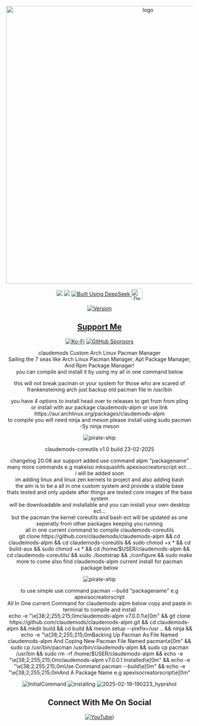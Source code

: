 <p align="center">
    <img width="750" src="https://i.postimg.cc/mg0GdzxN/claudemods-alpm-2-18-2025.png" alt="logo">
</p>

<div align="center">

  <a href="https://www.linux.org" target="_blank"><img src="https://img.shields.io/badge/OS-Linux-e06c75?style=for-the-badge&logo=linux" /></a>
	<a href="https://archlinux.org" target="_blank"><img src="https://img.shields.io/badge/DISTRO-Arch-56b6c2?style=for-the-badge&logo=arch-linux" /></a>
  </a>
  <a href="https://chat.deepseek.com/" target="_blank">
  <img src="https://img.shields.io/badge/Built_Using-DeepSeek-4D6BFE?style=for-the-badge&logo=deepseek&logoColor=4D6BFE" alt="Built Using DeepSeek">
  <img src="https://i.postimg.cc/ydBbyvRt/Deepseek.jpg" alt="DeepSeek Logo" style="height: 30px; vertical-align: middle;">
</a>

<div align="center">

[![Version](https://img.shields.io/github/v/release/claudemods/claudemods-alpm?color=FFD700&label=Latest%20Release&style=for-the-badge)](https://github.com/claudemods/claudemods-alpm/releases/tag/v7.0.0.0)


</div>


## [ Support Me ](https://www.paypal.com/paypalme/claudemods?country.x=GB&locale)


</div>
<div align="center">

[![Ko-Fi](https://img.shields.io/badge/Ko--fi-F16061?style=for-the-badge&label=claudemods&color=3399FF&Linux&logo=ko-fi&logoColor=white)](https://ko-fi.com/claudemods)
[![GitHub Sponsors](https://img.shields.io/badge/sponsor-30363D?style=for-the-badge&label=claudemods&color=A836FF&logo=GitHub-Sponsors&logoColor=#white)](https://github.com/sponsors/claudemods)</div>

<div align="center">
claudemods Custom Arch Linux Pacman Manager
	<div align="center">
Sailing the 7 seas like Arch Linux Pacman Manager, Apt Package Manager, And Rpm Package Manager!
		<div align="center">
you can compile and install it by using my all in one command below 

this will not break pacman or your system for those who are scared of frankensteining arch
just backup old pacman file in /usr/bin 
   
<div align="center">
you have 4 options to install head over to releases to get from from pling
<div align="center">	
or install with aur package claudemods-alpm or use link  https://aur.archlinux.org/packages/claudemods-alpm
<div align="center">
to compile you will need ninja and meson please install using sudo pacman -Sy ninja meson
</div>



<div align="center">
	
![pirate-ship](https://github.com/user-attachments/assets/7ae62fed-94b2-46e4-ac09-fc4a60ea0ff5)





claudemods-coreutils v1.0 build 23-02-2025
<div align="center">
changelog 20:08 aur support added use command alpm "packagename"
<div align="center">
many more commands e.g makeiso mksquashfs apexisocreatorscript ect  ... i will be added soon
	<div align="center">
	 im adding linux and linux zen kernels to project and also adding bash
	<div align="center">
the aim is to be a all in one custom system and provide a stable base 
		<div align="center">
	thats tested and only update after things are tested core images of the base system 
			<div align="center">
		will be downloadable and installable and you can install your own desktop ect...
				<div align="center">
				but the pacman the kernel coreutils and bash ect will be updated as one seperatly from other packages keeping you running 
		   <div align="center">
   all in one current command to compile claudemods-coreutils
   <div align="center">
git clone https://github.com/claudemods/claudemods-alpm && cd claudemods-alpm && cd claudemods-coreutils && sudo chmod +x * && cd build-aux && sudo chmod +x * && cd /home/$USER/claudemods-alpm && cd claudemods-coreutils/ && sudo ./bootstrap && ./configure && sudo make
	<div align="center">
 more to come also find claudemods-alpm current install for pacman package below
 
			
   <div align="center">
   
![pirate-ship](https://github.com/user-attachments/assets/7ae62fed-94b2-46e4-ac09-fc4a60ea0ff5)
   
   





<div align="center">
to use simple use command pacman --build "packagename" e.g apexisocreatorscript
<div align="center">
All In One current Command for claudemods-alpm below copy and paste in terminal to compile and install
 <div align="center">
echo -e "\e[38;2;255;215;0mclaudemods-alpm v7.0.0.1\e[0m" && git clone https://github.com/claudemods/claudemods-alpm.git && cd claudemods-alpm && mkdir build && cd build && meson setup --prefix=/usr .. && ninja && echo -e "\e[38;2;255;215;0mBacking Up Pacman As File Named claudemods-alpm And Coping New Pacman File Named pacman\e[0m" && sudo cp /usr/bin/pacman /usr/bin/claudemods-alpm && sudo cp pacman /usr/bin && sudo rm -rf /home/$USER/claudemods-alpm && echo -e "\e[38;2;255;215;0mclaudemods-alpm v7.0.0.1 Installed\e[0m" && echo -e "\e[38;2;255;215;0mUse Command pacman --build\e[0m" && echo -e "\e[38;2;255;215;0mAnd A Package Name e.g apexisocreatorscript\e[0m"
<div align="center">








</div>

<div align="center">

</div>


















![InitialCommand](https://github.com/user-attachments/assets/4066a70a-c25e-4910-9379-5f938b3bbee1)
![installing](https://github.com/user-attachments/assets/a91c645e-7d58-474d-b749-55df6d90cbaa)
![2025-02-19-190223_hyprshot](https://github.com/user-attachments/assets/3487fb70-e696-4d1a-a813-ef6bc53c2e2e)





<div align="center">



<h2 align="center"> Connect With Me On Social </h2>

<div align="center">

[![YouTube](https://img.shields.io/youtube/channel/subscribers/UC6OgAhBq7Ocb5g1bQfVSd0Q?color=ff0000&label=Youtube&logo=youtube&style=palstic)](https://youtube.com/@claudemods))




